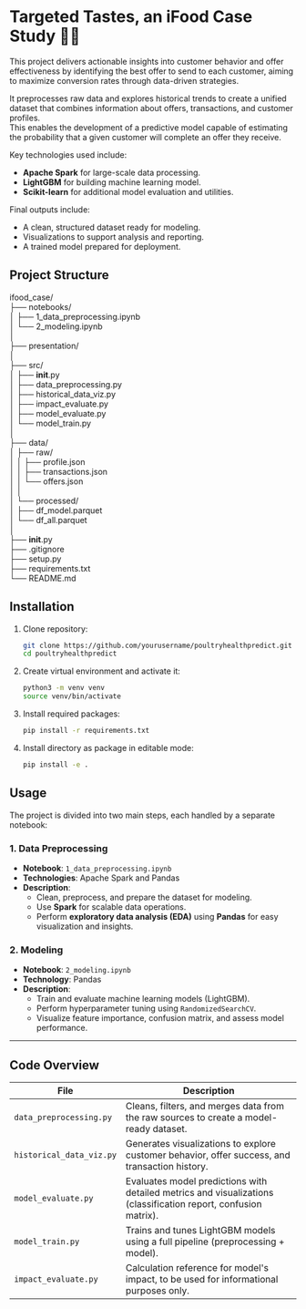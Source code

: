 # Targeted Tastes, an iFood Case Study 🛵🍔

This project delivers actionable insights into customer behavior and offer effectiveness by identifying the best offer to send to each customer, aiming to maximize conversion rates through data-driven strategies.

It preprocesses raw data and explores historical trends to create a unified dataset that combines information about offers, transactions, and customer profiles.  
This enables the development of a predictive model capable of estimating the probability that a given customer will complete an offer they receive.

Key technologies used include:
- **Apache Spark** for large-scale data processing.
- **LightGBM** for building machine learning model.
- **Scikit-learn** for additional model evaluation and utilities.

Final outputs include:
- A clean, structured dataset ready for modeling.
- Visualizations to support analysis and reporting.
- A trained model prepared for deployment.

## Project Structure

ifood_case/  
├── notebooks/  
│   ├── 1_data_preprocessing.ipynb      
│   └── 2_modeling.ipynb                 
│  
├── presentation/                        
│  
├── src/                                 
│   ├── __init__.py  
│   ├── data_preprocessing.py            
│   ├── historical_data_viz.py  
│   ├── impact_evaluate.py          
│   ├── model_evaluate.py                
│   └── model_train.py                   
│  
├── data/  
│   ├── raw/                             
│   │   ├── profile.json  
│   │   ├── transactions.json  
│   │   └── offers.json  
│   │  
│   └── processed/                       
│       ├── df_model.parquet  
│       └── df_all.parquet  
│  
├── __init__.py  
├── .gitignore                           
├── setup.py                             
├── requirements.txt                     
└── README.md                           

## Installation

1. Clone repository:
    ```bash
    git clone https://github.com/yourusername/poultryhealthpredict.git
    cd poultryhealthpredict
    ```

2. Create virtual environment and activate it:
    ```bash
    python3 -m venv venv
    source venv/bin/activate
    ```

3. Install required packages:
    ```bash
    pip install -r requirements.txt
    ```
4. Install directory as package in editable mode:
    ```bash
    pip install -e .
    ```

## Usage

The project is divided into two main steps, each handled by a separate notebook:

### 1. Data Preprocessing
- **Notebook**: `1_data_preprocessing.ipynb`
- **Technologies**: Apache Spark and Pandas
- **Description**:
  - Clean, preprocess, and prepare the dataset for modeling.
  - Use **Spark** for scalable data operations.
  - Perform **exploratory data analysis (EDA)** using **Pandas** for easy visualization and insights.

### 2. Modeling
- **Notebook**: `2_modeling.ipynb`
- **Technology**: Pandas
- **Description**:
  - Train and evaluate machine learning models (LightGBM).
  - Perform hyperparameter tuning using `RandomizedSearchCV`.
  - Visualize feature importance, confusion matrix, and assess model performance.

---

## Code Overview

| File                     | Description |
|---------------------------|-------------|
| `data_preprocessing.py`   | Cleans, filters, and merges data from the raw sources to create a model-ready dataset. |
| `historical_data_viz.py`  | Generates visualizations to explore customer behavior, offer success, and transaction history. |
| `model_evaluate.py`       | Evaluates model predictions with detailed metrics and visualizations (classification report, confusion matrix). |
| `model_train.py`          | Trains and tunes LightGBM models using a full pipeline (preprocessing + model). |
| `impact_evaluate.py`      | Calculation reference for model's impact, to be used for informational purposes only. |


